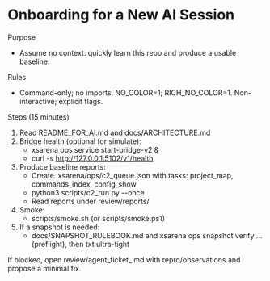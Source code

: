 # Onboarding for a New AI Session

Purpose
- Assume no context: quickly learn this repo and produce a usable baseline.

Rules
- Command-only; no imports. NO_COLOR=1; RICH_NO_COLOR=1. Non-interactive; explicit flags.

Steps (15 minutes)
1) Read README_FOR_AI.md and docs/ARCHITECTURE.md
2) Bridge health (optional for simulate):
   - xsarena ops service start-bridge-v2 &
   - curl -s http://127.0.0.1:5102/v1/health
3) Produce baseline reports:
   - Create .xsarena/ops/c2_queue.json with tasks: project_map, commands_index, config_show
   - python3 scripts/c2_run.py --once
   - Read reports under review/reports/
4) Smoke:
   - scripts/smoke.sh (or scripts/smoke.ps1)
5) If a snapshot is needed:
   - docs/SNAPSHOT_RULEBOOK.md and xsarena ops snapshot verify … (preflight), then txt ultra-tight

If blocked, open review/agent_ticket_<ts>.md with repro/observations and propose a minimal fix.
